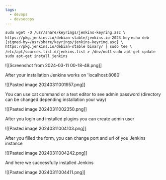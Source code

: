 ```yaml
---
tags:
  - devops
  - devsecops
---
```


`sudo wget -O /usr/share/keyrings/jenkins-keyring.asc \`
  `https://pkg.jenkins.io/debian-stable/jenkins.io-2023.key`
`echo deb [signed-by=/usr/share/keyrings/jenkins-keyring.asc] \`
  `https://pkg.jenkins.io/debian-stable binary/ | sudo tee \`
  `/etc/apt/sources.list.d/jenkins.list > /dev/null`
`sudo apt-get update`
`sudo apt-get install jenkins`

![[Screenshot from 2024-03-11 00-18-48.png]]

After your installation Jenkins works on 'localhost:8080' 

![[Pasted image 20240311001957.png]]

You can use cat command or a text editor to see admin password (directory can be changed depending installation your way)

![[Pasted image 20240311002350.png]]

After you login and installed plugins you can create admin user

![[Pasted image 20240311004103.png]]

After you filled the form, you can change port and url of you Jenkins instance

![[Pasted image 20240311004242.png]]

And here we successfully installed Jenkins 

![[Pasted image 20240311004411.png]]